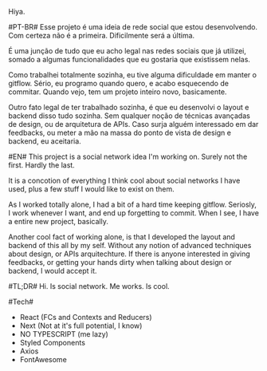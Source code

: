 Hiya.

#PT-BR#
Esse projeto é uma ideia de rede social que estou desenvolvendo. Com certeza não é a primeira. Dificilmente será a última.

É uma junção de tudo que eu acho legal nas redes sociais que já utilizei, somado a algumas funcionalidades que eu gostaria que existissem nelas.

Como trabalhei totalmente sozinha, eu tive alguma dificuldade em manter o gitflow. Sério, eu programo quando quero, e acabo esquecendo de commitar. Quando vejo, tem um projeto inteiro novo, basicamente.

Outro fato legal de ter trabalhado sozinha, é que eu desenvolvi o layout e backend disso tudo sozinha. Sem qualquer noção de técnicas avançadas de design, ou de arquitetura de APIs. Caso surja alguém interessado em dar feedbacks, ou meter a mão na massa do ponto de vista de design e backend, eu aceitaria.

#EN#
This project is a social network idea I'm working on. Surely not the first. Hardly the last.

It is a concotion of everything I think cool about social networks I have used, plus a few stuff I would like to exist on them.

As I worked totally alone, I had a bit of a hard time keeping gitflow. Seriosly, I work whenever I want, and end up forgetting to commit. When I see, I have a entire new project, basically.

Another cool fact of working alone, is that I developed the layout and backend of this all by my self. Without any notion of advanced techniques about design, or APIs arquitechture. If there is anyone interested in giving feedbacks, or getting your hands dirty when talking about design or backend, I would accept it.

#TL;DR#
Hi. Is social network. Me works. Is cool.

#Tech#

- React (FCs and Contexts and Reducers)
- Next (Not at it's full potential, I know)
- NO TYPESCRIPT (me lazy)
- Styled Components
- Axios
- FontAwesome
